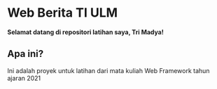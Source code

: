 # Web Berita TI ULM

**Selamat datang di repositori latihan saya, Tri Madya!**

## Apa ini?
Ini adalah proyek untuk latihan dari mata kuliah Web Framework tahun ajaran 2021
